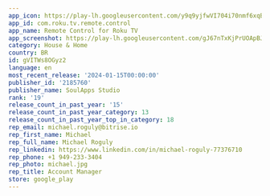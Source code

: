 ```yaml
---
app_icon: https://play-lh.googleusercontent.com/y9q9yjfwVI704i70nmf6xqBzwuM_5RrZAkK0KIoA4xWdqZNN3OT0QnMdBJpaBeuNLw
app_id: com.roku.tv.remote.control
app_name: Remote Control for Roku TV
app_screenshot: https://play-lh.googleusercontent.com/gJ67nTxKjPrUOApBJGJgUPBErE6q_hFBY-DNccIC4W1iq1HnPZuqZ8oAWOZ2opQVKA
category: House & Home
country: BR
id: gVITWs8OGyz2
language: en
most_recent_release: '2024-01-15T00:00:00'
publisher_id: '2185760'
publisher_name: SoulApps Studio
rank: '19'
release_count_in_past_year: '15'
release_count_in_past_year_category: 13
release_count_in_past_year_top_in_category: 18
rep_email: michael.roguly@bitrise.io
rep_first_name: Michael
rep_full_name: Michael Roguly
rep_linkedin: https://www.linkedin.com/in/michael-roguly-77376710
rep_phone: +1 949-233-3404
rep_photo: michael.jpg
rep_title: Account Manager
store: google_play
---
```

